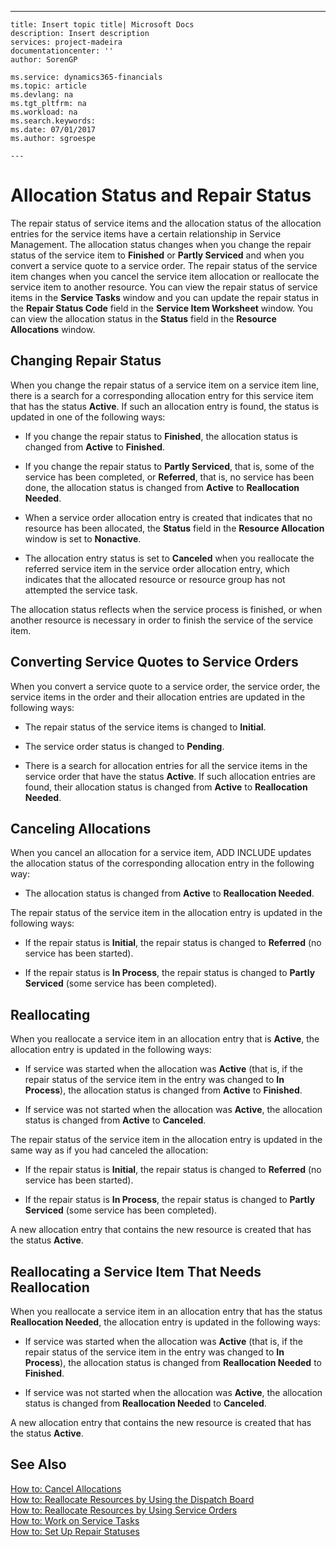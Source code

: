---
    title: Insert topic title| Microsoft Docs
    description: Insert description
    services: project-madeira
    documentationcenter: ''
    author: SorenGP

    ms.service: dynamics365-financials
    ms.topic: article
    ms.devlang: na
    ms.tgt_pltfrm: na
    ms.workload: na
    ms.search.keywords:
    ms.date: 07/01/2017
    ms.author: sgroespe

    ---
# Allocation Status and Repair Status
The repair status of service items and the allocation status of the allocation entries for the service items have a certain relationship in Service Management. The allocation status changes when you change the repair status of the service item to **Finished** or **Partly Serviced** and when you convert a service quote to a service order. The repair status of the service item changes when you cancel the service item allocation or reallocate the service item to another resource. You can view the repair status of service items in the **Service Tasks** window and you can update the repair status in the **Repair Status Code** field in the **Service Item Worksheet** window. You can view the allocation status in the **Status** field in the **Resource Allocations** window.  
  
## Changing Repair Status  
 When you change the repair status of a service item on a service item line, there is a search for a corresponding allocation entry for this service item that has the status **Active**. If such an allocation entry is found, the status is updated in one of the following ways:  
  
-   If you change the repair status to **Finished**, the allocation status is changed from **Active** to **Finished**.  
  
-   If you change the repair status to **Partly Serviced**, that is, some of the service has been completed, or **Referred**, that is, no service has been done, the allocation status is changed from **Active** to **Reallocation Needed**.  
  
-   When a service order allocation entry is created that indicates that no resource has been allocated, the **Status** field in the **Resource Allocation** window is set to **Nonactive**.  
  
-   The allocation entry status is set to **Canceled** when you reallocate the referred service item in the service order allocation entry, which indicates that the allocated resource or resource group has not attempted the service task.  
  
 The allocation status reflects when the service process is finished, or when another resource is necessary in order to finish the service of the service item.  
  
## Converting Service Quotes to Service Orders  
 When you convert a service quote to a service order, the service order, the service items in the order and their allocation entries are updated in the following ways:  
  
-   The repair status of the service items is changed to **Initial**.  
  
-   The service order status is changed to **Pending**.  
  
-   There is a search for allocation entries for all the service items in the service order that have the status **Active**. If such allocation entries are found, their allocation status is changed from **Active** to **Reallocation Needed**.  
  
## Canceling Allocations  
 When you cancel an allocation for a service item, ADD INCLUDE<!--[!INCLUDE[navnow](../ApplicationDesign/includes/navnow_md.md)]--> updates the allocation status of the corresponding allocation entry in the following way:  
  
-   The allocation status is changed from **Active** to **Reallocation Needed**.  
  
 The repair status of the service item in the allocation entry is updated in the following ways:  
  
-   If the repair status is **Initial**, the repair status is changed to **Referred** \(no service has been started\).  
  
-   If the repair status is **In Process**, the repair status is changed to **Partly Serviced** \(some service has been completed\).  
  
## Reallocating  
 When you reallocate a service item in an allocation entry that is **Active**, the allocation entry is updated in the following ways:  
  
-   If service was started when the allocation was **Active** \(that is, if the repair status of the service item in the entry was changed to **In Process**\), the allocation status is changed from **Active** to **Finished**.  
  
-   If service was not started when the allocation was **Active**, the allocation status is changed from **Active** to **Canceled**.  
  
 The repair status of the service item in the allocation entry is updated in the same way as if you had canceled the allocation:  
  
-   If the repair status is **Initial**, the repair status is changed to **Referred** \(no service has been started\).  
  
-   If the repair status is **In Process**, the repair status is changed to **Partly Serviced** \(some service has been completed\).  
  
 A new allocation entry that contains the new resource is created that has the status **Active**.  
  
## Reallocating a Service Item That Needs Reallocation  
 When you reallocate a service item in an allocation entry that has the status **Reallocation Needed**, the allocation entry is updated in the following ways:  
  
-   If service was started when the allocation was **Active** \(that is, if the repair status of the service item in the entry was changed to **In Process**\), the allocation status is changed from **Reallocation Needed** to **Finished**.  
  
-   If service was not started when the allocation was **Active**, the allocation status is changed from **Reallocation Needed** to **Canceled**.  
  
 A new allocation entry that contains the new resource is created that has the status **Active**.  
  
## See Also  
 [How to: Cancel Allocations](../Service/how-to-cancel-allocations.md)   
 [How to: Reallocate Resources by Using the Dispatch Board](../Service/how-to-reallocate-resources-by-using-the-dispatch-board.md)   
 [How to: Reallocate Resources by Using Service Orders](../Service/how-to-reallocate-resources-by-using-service-orders.md)   
 [How to: Work on Service Tasks](../Service/how-to-work-on-service-tasks.md)   
 [How to: Set Up Repair Statuses](../Service/how-to-set-up-repair-statuses.md)